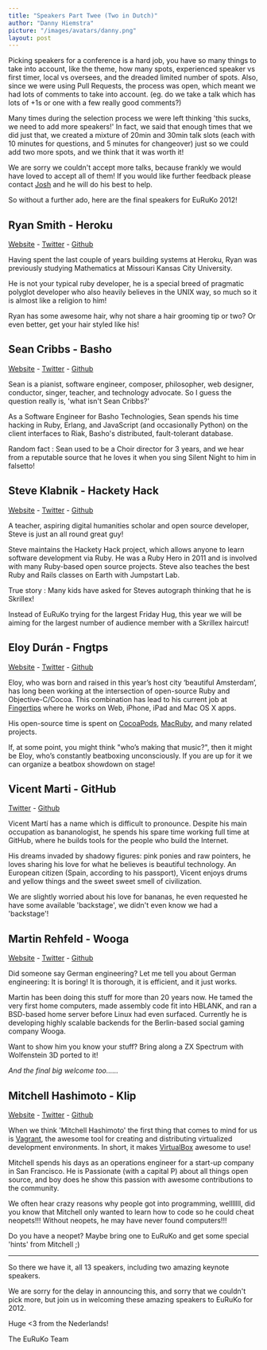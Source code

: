 ```yaml
---
title: "Speakers Part Twee (Two in Dutch)"
author: "Danny Hiemstra"
picture: "/images/avatars/danny.png"
layout: post
---
```


Picking speakers for a conference is a hard job, you have so many things to take into account, like the theme, how many spots, experienced speaker vs first timer, local vs oversees, and the dreaded limited number of spots. Also, since we were using Pull Requests, the process was open, which meant we had lots of comments to take into account. (eg. do we take a talk which has lots of +1s or one with a few really good comments?)

Many times during the selection process we were left thinking 'this sucks, we need to add more speakers!' In fact, we said that enough times that we did just that, we created a mixture of 20min and 30min talk slots (each with 10 minutes for questions, and 5 minutes for changeover) just so we could add two more spots, and we think that it was worth it!

We are sorry we couldn't accept more talks, because frankly we would have loved to accept all of them! If you would like further feedback please contact [Josh](mailto:josh@euruko2012.org) and he will do his best to help.

So without a further ado, here are the final speakers for EuRuKo 2012!


## Ryan Smith - Heroku
[Website](http://ryandotsmith.heroku.com/) - [Twitter](https://twitter.com/ryandotsmith) - [Github](https://github.com/ryandotsmith)

Having spent the last couple of years building systems at Heroku, Ryan was previously studying Mathematics at Missouri Kansas City University.

He is not your typical ruby developer, he is a special breed of pragmatic polyglot developer who also heavily believes in the UNIX way, so much so it is almost like a religion to him!

Ryan has some awesome hair, why not share a hair grooming tip or two? Or even better, get your hair styled like his!


## Sean Cribbs - Basho
[Website](http://seancribbs.com/) - [Twitter](https://twitter.com/seancribbs) - [Github](https://github.com/seancribbs)

Sean is a pianist, software engineer, composer, philosopher, web designer, conductor, singer, teacher, and technology advocate. So I guess the question really is, 'what isn't Sean Cribbs?'

As a Software Engineer for Basho Technologies, Sean spends his time hacking in Ruby, Erlang, and JavaScript (and occasionally Python) on the client interfaces to Riak, Basho's distributed, fault-tolerant database.

Random fact : Sean used to be a Choir director for 3 years, and we hear from a reputable source that he loves it when you sing Silent Night to him in falsetto!


## Steve Klabnik - Hackety Hack
[Website](http://steveklabnik.com/) - [Twitter](https://twitter.com/steveklabnik) - [Github](https://github.com/steveklabnik)

A teacher, aspiring digital humanities scholar and open source developer, Steve is just an all round great guy!

Steve maintains the Hackety Hack project, which allows anyone to learn software development via Ruby. He was a Ruby Hero in 2011 and is involved with many Ruby-based open source projects. Steve also teaches the best Ruby and Rails classes on Earth with Jumpstart Lab.

True story : Many kids have asked for Steves autograph thinking that he is Skrillex!

Instead of EuRuKo trying for the largest Friday Hug, this year we will be aiming for the largest number of audience member with a Skrillex haircut!


## Eloy Durán - Fngtps
[Website](http://soup.superalloy.nl) - [Twitter](https://twitter.com/alloy) - [Github](https://github.com/alloy)

Eloy, who was born and raised in this year’s host city ‘beautiful Amsterdam’, has long been working at the intersection of open-source Ruby and Objective-C/Cocoa. This combination has lead to his current job at [Fingertips](http://www.fngtps.com/) where he works on Web, iPhone, iPad and Mac OS X apps.

His open-source time is spent on [CocoaPods](http://cocoapods.org/), [MacRuby](http://www.macruby.org/), and many related projects.

If, at some point, you might think "who’s making that music?", then it might be Eloy, who’s constantly beatboxing unconsciously. If you are up for it we can organize a beatbox showdown on stage!


## Vicent Marti - GitHub
[Twitter](https://twitter.com/tanoku) - [Github](https://github.com/tanoku)

Vicent Martí has a name which is difficult to pronounce. Despite his main occupation as bananologist, he spends his spare time working full time at GitHub, where he builds tools for the people who build the Internet.

His dreams invaded by shadowy figures: pink ponies and raw pointers, he loves sharing his love for what he believes is beautiful technology. An European citizen (Spain, according to his passport), Vicent enjoys drums and yellow things and the sweet sweet smell of civilization.

We are slightly worried about his love for bananas, he even requested he have some available 'backstage', we didn't even know we had a 'backstage'!


## Martin Rehfeld - Wooga
[Website](http://inside.glnetworks.de) - [Twitter](https://twitter.com/martinrehfeld) - [Github](https://github.com/klickmich)

Did someone say German engineering? Let me tell you about German engineering: It is boring! It is thorough, it is efficient, and it just works.

Martin has been doing this stuff for more than 20 years now. He tamed the very first home computers, made assembly code fit into HBLANK, and ran a BSD-based home server before Linux had even surfaced. Currently he is developing highly scalable backends for the Berlin-based social gaming company Wooga.

Want to show him you know your stuff? Bring along a ZX Spectrum with Wolfenstein 3D ported to it!


_And the final big welcome too......_

## Mitchell Hashimoto - Klip
[Website](http://mitchellhashimoto.com) - [Twitter](https://twitter.com/mitchellh) - [Github](https://github.com/mitchellh)

When we think 'Mitchell Hashimoto' the first thing that comes to mind for us is [Vagrant](http://vagrantup.com/), the awesome tool for creating and distributing virtualized development environments. In short, it makes [VirtualBox](https://www.virtualbox.org/) awesome to use!

Mitchell spends his days as an operations engineer for a start-up company in San Francisco. He is Passionate (with a capital P) about all things open source, and boy does he show this passion with awesome contributions to the community.

We often hear crazy reasons why people got into programming, welllllll, did you know that Mitchell only wanted to learn how to code so he could cheat neopets!!! Without neopets, he may have never found computers!!!

Do you have a neopet? Maybe bring one to EuRuKo and get some special 'hints' from Mitchell ;)


-----------------------

So there we have it, all 13 speakers, including two amazing keynote speakers.

We are sorry for the delay in announcing this, and sorry that we couldn't pick more, but join us in welcoming these amazing speakers to EuRuKo for 2012.

Huge <3 from the Nederlands!

The EuRuKo Team






